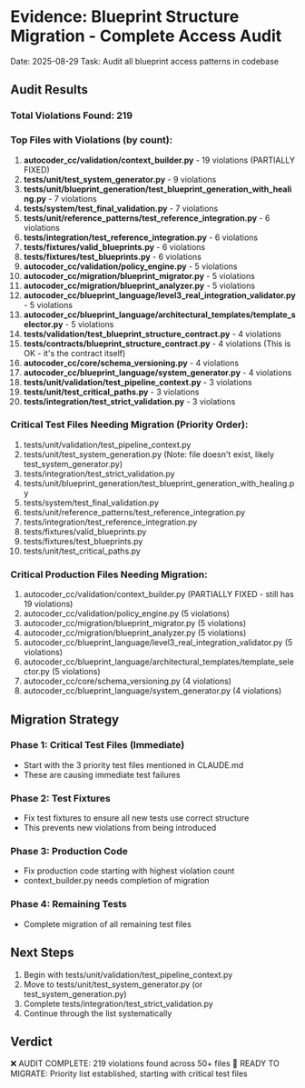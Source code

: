# Evidence: Blueprint Structure Migration - Complete Access Audit
Date: 2025-08-29
Task: Audit all blueprint access patterns in codebase

## Audit Results

### Total Violations Found: 219

### Top Files with Violations (by count):
1. **autocoder_cc/validation/context_builder.py** - 19 violations (PARTIALLY FIXED)
2. **tests/unit/test_system_generator.py** - 9 violations
3. **tests/unit/blueprint_generation/test_blueprint_generation_with_healing.py** - 7 violations
4. **tests/system/test_final_validation.py** - 7 violations
5. **tests/unit/reference_patterns/test_reference_integration.py** - 6 violations
6. **tests/integration/test_reference_integration.py** - 6 violations
7. **tests/fixtures/valid_blueprints.py** - 6 violations
8. **tests/fixtures/test_blueprints.py** - 6 violations
9. **autocoder_cc/validation/policy_engine.py** - 5 violations
10. **autocoder_cc/migration/blueprint_migrator.py** - 5 violations
11. **autocoder_cc/migration/blueprint_analyzer.py** - 5 violations
12. **autocoder_cc/blueprint_language/level3_real_integration_validator.py** - 5 violations
13. **autocoder_cc/blueprint_language/architectural_templates/template_selector.py** - 5 violations
14. **tests/validation/test_blueprint_structure_contract.py** - 4 violations
15. **tests/contracts/blueprint_structure_contract.py** - 4 violations (This is OK - it's the contract itself)
16. **autocoder_cc/core/schema_versioning.py** - 4 violations
17. **autocoder_cc/blueprint_language/system_generator.py** - 4 violations
18. **tests/unit/validation/test_pipeline_context.py** - 3 violations
19. **tests/unit/test_critical_paths.py** - 3 violations
20. **tests/integration/test_strict_validation.py** - 3 violations

### Critical Test Files Needing Migration (Priority Order):
1. tests/unit/validation/test_pipeline_context.py
2. tests/unit/test_system_generation.py (Note: file doesn't exist, likely test_system_generator.py)
3. tests/integration/test_strict_validation.py
4. tests/unit/blueprint_generation/test_blueprint_generation_with_healing.py
5. tests/system/test_final_validation.py
6. tests/unit/reference_patterns/test_reference_integration.py
7. tests/integration/test_reference_integration.py
8. tests/fixtures/valid_blueprints.py
9. tests/fixtures/test_blueprints.py
10. tests/unit/test_critical_paths.py

### Critical Production Files Needing Migration:
1. autocoder_cc/validation/context_builder.py (PARTIALLY FIXED - still has 19 violations)
2. autocoder_cc/validation/policy_engine.py (5 violations)
3. autocoder_cc/migration/blueprint_migrator.py (5 violations)
4. autocoder_cc/migration/blueprint_analyzer.py (5 violations)
5. autocoder_cc/blueprint_language/level3_real_integration_validator.py (5 violations)
6. autocoder_cc/blueprint_language/architectural_templates/template_selector.py (5 violations)
7. autocoder_cc/core/schema_versioning.py (4 violations)
8. autocoder_cc/blueprint_language/system_generator.py (4 violations)

## Migration Strategy

### Phase 1: Critical Test Files (Immediate)
- Start with the 3 priority test files mentioned in CLAUDE.md
- These are causing immediate test failures

### Phase 2: Test Fixtures
- Fix test fixtures to ensure all new tests use correct structure
- This prevents new violations from being introduced

### Phase 3: Production Code
- Fix production code starting with highest violation count
- context_builder.py needs completion of migration

### Phase 4: Remaining Tests
- Complete migration of all remaining test files

## Next Steps
1. Begin with tests/unit/validation/test_pipeline_context.py
2. Move to tests/unit/test_system_generator.py (or test_system_generation.py)
3. Complete tests/integration/test_strict_validation.py
4. Continue through the list systematically

## Verdict
❌ AUDIT COMPLETE: 219 violations found across 50+ files
🎯 READY TO MIGRATE: Priority list established, starting with critical test files